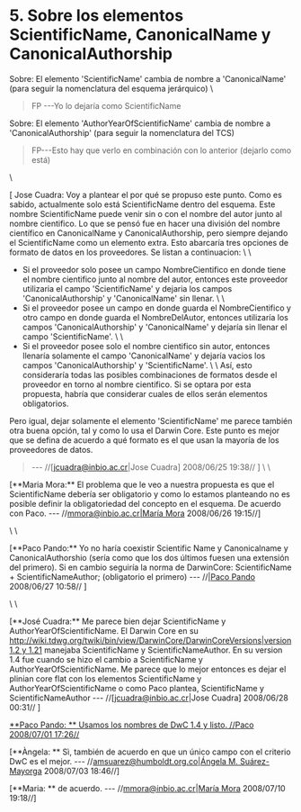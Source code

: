 # 5. Sobre los elementos ScientificName, CanonicalName y CanonicalAuthorship #

Sobre: El elemento 'ScientificName' cambia de nombre a 'CanonicalName' (para seguir la nomenclatura del esquema jerárquico)
\\
> FP ---Yo lo dejaría como  ScientificName

Sobre: El elemento 'AuthorYearOfScientificName' cambia de nombre a 'CanonicalAuthorship' (para seguir la nomenclatura del TCS)
> FP---Esto hay que verlo en combinación con lo anterior (dejarlo como está)

\\


[ Jose Cuadra: Voy a plantear el por qué se propuso este punto. Como es sabido, actualmente solo está ScientificName dentro del esquema. Este nombre ScientificName puede venir sin o con el nombre del autor junto al nombre cientifico. Lo que se pensó fue en hacer una división del nombre científico en CanonicalName y CanonicalAuthorship, pero siempre dejando el ScientificName como un elemento extra. Esto abarcaría tres opciones de formato de datos en los proveedores. Se listan a continuacion:
\\ \\
  * Si el proveedor solo posee un campo NombreCientifico en donde tiene el nombre cientifico junto al nombre del autor, entonces este proveedor utilizaria el campo 'ScientificName' y dejaria los campos 'CanonicalAuthorship' y 'CanonicalName' sin llenar.
\\ \\
  * Si el proveedor posee un campo en donde guarda el NombreCientifico y otro campo en donde guarda el NombreDelAutor, entonces utilizaría los campos 'CanonicalAuthorship' y 'CanonicalName' y dejaría sin llenar el campo 'ScientificName'.
\\ \\
  * Si el proveedor posee solo el nombre cientifico sin autor, entonces llenaría solamente el campo 'CanonicalName' y dejaría vacios los campos 'CanonicalAuthorship' y 'ScientificName'.
\\ \\
Así, esto consideraría todas las posibles combinaciones de formatos desde el proveedor en torno al nombre cientifico. Si se optara por esta propuesta, habría que considerar cuales de ellos serán elementos obligatorios.

Pero igual, dejar solamente el elemento 'ScientificName' me parece también otra buena opción, tal y como lo usa el Darwin Core. Este punto es mejor que se defina de acuerdo a qué formato es el que usan la mayoría de los proveedores de datos.

> --- //[jcuadra@inbio.ac.cr|Jose Cuadra] 2008/06/25 19:38//
]
\\
\\

[\*\*Maria Mora:\*\* El problema que le veo a nuestra propuesta es que el ScientificName debería ser obligatorio y como lo estamos planteando no es posible definir la obligatoriedad del concepto en el esquema. De acuerdo con Paco.  --- //[mmora@inbio.ac.cr|María Mora](.md) 2008/06/26 19:15//]

\\
\\

[\*\*Paco Pando:\*\* Yo no haría coexistir Scientific Name y Canonicalname y CanonicalAuthorshio (sería como que los dos últimos fuesen una extensión del primero). Si en cambio seguiría la norma  de DarwinCore:  ScientificName + ScientificNameAuthor; (obligatorio el primero) --- //[|Paco Pando](.md) 2008/06/27 10:58// ]

\\
\\

[\*\*José Cuadra:\*\* Me parece bien dejar ScientificName y AuthorYearOfScientificName. El Darwin Core en su [http://wiki.tdwg.org/twiki/bin/view/DarwinCore/DarwinCoreVersions|version 1.2 y 1.21](.md) manejaba ScientificName y ScientificNameAuthor. En su version 1.4 fue cuando se hizo el cambio a ScientificName y AuthorYearOfScientificName. Me parece que lo mejor entonces es dejar el plinian core flat con los elementos ScientificName y AuthorYearOfScientificName o como Paco plantea, ScientificName y ScientificNameAuthor  --- //[jcuadra@inbio.ac.cr|Jose Cuadra] 2008/06/28 00:31// ]

[\*\*Paco Pando: \*\* Usamos los nombres de DwC 1.4 y listo. //Paco 2008/07/01 17:26// ](.md)

[\*\*Àngela: \*\* Sì, también de acuerdo en que un único campo con el criterio DwC es el mejor.  --- //[amsuarez@humboldt.org.co|Ángela M. Suárez-Mayorga](.md) 2008/07/03 18:46//]

[\*\*Maria: \*\* de acuerdo. --- //[mmora@inbio.ac.cr|María Mora](.md) 2008/07/10 19:18//]